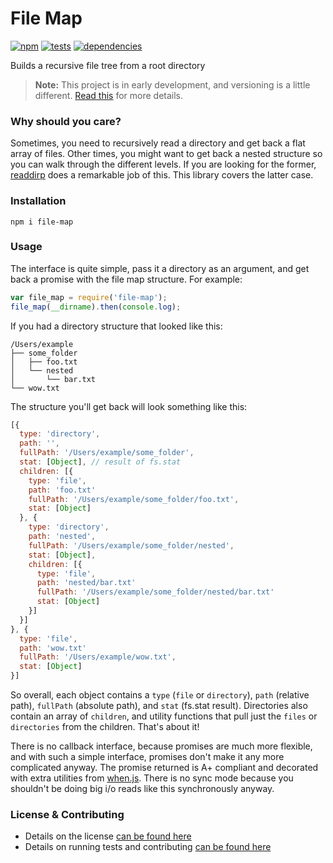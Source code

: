 # File Map

[![npm](http://img.shields.io/npm/v/file-map.svg?style=flat)](https://badge.fury.io/js/file-map) [![tests](http://img.shields.io/travis/jenius/file-map/master.svg?style=flat)](https://travis-ci.org/jenius/file-map) [![dependencies](http://img.shields.io/gemnasium/jenius/file-map.svg?style=flat)](https://gemnasium.com/jenius/file-map)

Builds a recursive file tree from a root directory

> **Note:** This project is in early development, and versioning is a little different. [Read this](http://markup.im/#q4_cRZ1Q) for more details.

### Why should you care?

Sometimes, you need to recursively read a directory and get back a flat array of files. Other times, you might want to get back a nested structure so you can walk through the different levels. If you are looking for the former, [readdirp](https://github.com/thlorenz/readdirp) does a remarkable job of this. This library covers the latter case.

### Installation

`npm i file-map`

### Usage

The interface is quite simple, pass it a directory as an argument, and get back a promise with the file map structure. For example:

```js
var file_map = require('file-map');
file_map(__dirname).then(console.log);
```

If you had a directory structure that looked like this:

```
/Users/example
├── some_folder
│   ├── foo.txt
│   └── nested
│       └── bar.txt
└── wow.txt
```

The structure you'll get back will look something like this:

```js
[{
  type: 'directory',
  path: '',
  fullPath: '/Users/example/some_folder',
  stat: [Object], // result of fs.stat
  children: [{
    type: 'file',
    path: 'foo.txt'
    fullPath: '/Users/example/some_folder/foo.txt',
    stat: [Object]
  }, {
    type: 'directory',
    path: 'nested',
    fullPath: '/Users/example/some_folder/nested',
    stat: [Object],
    children: [{
      type: 'file',
      path: 'nested/bar.txt'
      fullPath: '/Users/example/some_folder/nested/bar.txt'
      stat: [Object]
    }]
  }]
}, {
  type: 'file',
  path: 'wow.txt'
  fullPath: '/Users/example/wow.txt',
  stat: [Object]
}]
```

So overall, each object contains a `type` (`file` or `directory`), `path` (relative path), `fullPath` (absolute path), and `stat` (fs.stat result). Directories also contain an array of `children`, and utility functions that pull just the `files` or `directories` from the children. That's about it!

There is no callback interface, because promises are much more flexible, and with such a simple interface, promises don't make it any more complicated anyway. The promise returned is A+ compliant and decorated with extra utilities from [when.js](https://github.com/cujojs/when). There is no sync mode because you shouldn't be doing big i/o reads like this synchronously anyway.

### License & Contributing

- Details on the license [can be found here](LICENSE.md)
- Details on running tests and contributing [can be found here](contributing.md)
